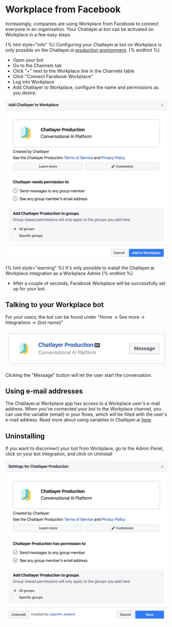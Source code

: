 # Workplace from Facebook

Increasingly, companies are using Workplace from Facebook to connect everyone in an organisation. Your Chatlayer.ai bot can be activated on Workplace in a few easy steps.

{% hint style="info" %}
Configuring your Chatlayer.ai bot on Workplace is only possible on the Chatlayer.ai [production environment](https://cms.chatlayer.ai).
{% endhint %}

* Open your bot
* Go to the Channels tab
* Click "+" next to the Workplace line in the Channels table
* Click "Connect Facebook Workplace"
* Log into Workplace
* Add Chatlayer to Workplace, configure the name and permissions as you desire.

![](../.gitbook/assets/image%20%28235%29.png)

{% hint style="warning" %}
It's only possible to install the Chatlayer.ai Workplace integration as a Workplace Admin
{% endhint %}

* After a couple of seconds, Facebook Workplace will be successfully set up for your bot.

## Talking to your Workplace bot

For your users, the bot can be found under "Home -&gt; See more -&gt; Integrations -&gt; {bot name}"

![](../.gitbook/assets/image%20%28181%29.png)

Clicking the "Message" button will let the user start the conversation.

## Using e-mail addresses

The Chatlayer.ai Workplace app has access to a Workplace user's e-mail address. When you've connected your bot to the Workplace channel, you can use the variable {email} in your flows, which will be filled with the user's e-mail address. Read more about using variables in Chatlayer.ai [here](../tutorials/tutorial-conditional-flow-navigation.md).

## Uninstalling

If you want to disconnect your bot from Workplace, go to the Admin Panel, click on your bot integration, and click on Uninstall

![](../.gitbook/assets/image%20%2864%29.png)


